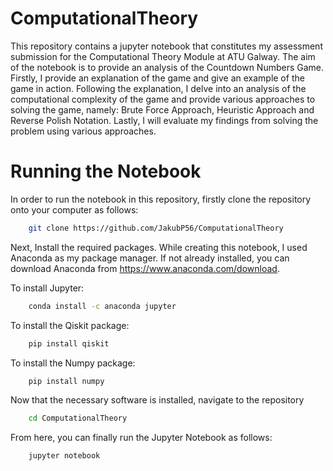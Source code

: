 # ComputationalTheory

This repository contains a jupyter notebook that constitutes my assessment submission for the Computational Theory Module at ATU Galway. The aim of the notebook is to provide an analysis of the Countdown Numbers Game. Firstly, I provide an explanation of the game and give an example of the game in action. Following the explanation, I delve into an analysis of the computational complexity of the game and provide various approaches to solving the game, namely: Brute Force Approach, Heuristic Approach and Reverse Polish Notation. Lastly, I will evaluate my findings from solving the problem using various approaches.

# Running the Notebook

In order to run the notebook in this repository, firstly clone the repository onto your computer as follows:

```bash
    git clone https://github.com/JakubP56/ComputationalTheory
```

Next, Install the required packages. While creating this notebook, I used Anaconda as my package manager. If not already installed,
you can download Anaconda from https://www.anaconda.com/download.

To install Jupyter:

```bash
    conda install -c anaconda jupyter
```

To install the Qiskit package:

```bash
    pip install qiskit
```
To install the Numpy package:

```bash
    pip install numpy
```
    
Now that the necessary software is installed, navigate to the repository

```bash 
    cd ComputationalTheory
```  
From here, you can finally run the Jupyter Notebook as follows:

```bash 
    jupyter notebook
```